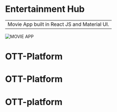 # Entertainment Hub
<table>
<tr>
<td>
  Movie App built in React JS and Material UI.
</td>
</tr>
</table>

<!-- ## [Click Here to Watch Full tutorial on Youtube](https://www.youtube.com/watch?v=IQXjO0t4XRM&list=PLKhlp2qtUcSYC7EffnHzD-Ws2xG-j3aYo) -->

![MOVIE APP](https://user-images.githubusercontent.com/51760520/124705920-1172ac80-df14-11eb-9568-1e91968b1273.png)
# OTT-Platform
# OTT-Platform

# OTT-platform
